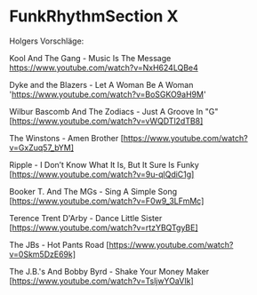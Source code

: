 # FunkRhythmSection X

Holgers Vorschläge:

Kool And The Gang - Music Is The Message 
<https://www.youtube.com/watch?v=NxH624LQBe4>

Dyke and the Blazers - Let A Woman Be A Woman
'<https://www.youtube.com/watch?v=BoSGKO9aH9M>'

Wilbur Bascomb And The Zodiacs - Just A Groove In "G" 
[https://www.youtube.com/watch?v=vWQDTl2dTB8]

The Winstons - Amen Brother
[https://www.youtube.com/watch?v=GxZuq57_bYM]

Ripple - I Don’t Know What It Is, But It Sure Is Funky
[https://www.youtube.com/watch?v=9u-qlQdiC1g]

Booker T. And The MGs - Sing A Simple Song 
[https://www.youtube.com/watch?v=F0w9_3LFmMc]

Terence Trent D'Arby - Dance Little Sister 
[https://www.youtube.com/watch?v=rtzYBQTgyBE]

The JBs - Hot Pants Road 
[https://www.youtube.com/watch?v=0Skm5DzE69k]

The J.B.'s And Bobby Byrd - Shake Your Money Maker
[https://www.youtube.com/watch?v=TsljwYOaVIk]

